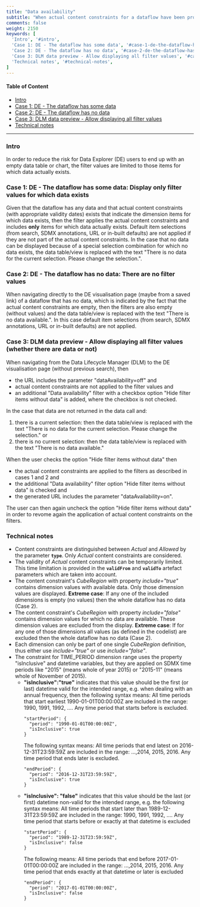 ```yaml
---
title: "Data availability"
subtitle: "When actual content constraints for a dataflow have been provided/generated, then restrict the filter content to those dimensions items for which any data is available"
comments: false
weight: 2150
keywords: [
  'Intro', '#intro',
  'Case 1: DE - The dataflow has some data', '#case-1-de-the-dataflow-has-some-data-display-only-filter-values-for-which-data-exists',
  'Case 2: DE - The dataflow has no data', '#case-2-de-the-dataflow-has-no-data-there-are-no-filter-values',
  'Case 3: DLM data preview - Allow displaying all filter values', '#case-3-dlm-data-preview-allow-displaying-all-filter-values-whether-there-are-data-or-not',
  'Technical notes', '#technical-notes',
]
---
```


#### Table of Content
- [Intro](#intro)
- [Case 1: DE - The dataflow has some data](#case-1-de-the-dataflow-has-some-data-display-only-filter-values-for-which-data-exists)
- [Case 2: DE - The dataflow has no data](#case-2-de-the-dataflow-has-no-data-there-are-no-filter-values)
- [Case 3: DLM data preview - Allow displaying all filter values](#case-3-dlm-data-preview-allow-displaying-all-filter-values-whether-there-are-data-or-not)
- [Technical notes](#technical-notes)

---

### Intro
In order to reduce the risk for Data Explorer (DE) users to end up with an empty data table or chart, the filter values are limited to those items for which data actually exists.

### Case 1: DE - The dataflow has some data: Display only filter values for which data exists
Given that the dataflow has any data and that actual content constraints (with appropriate validity dates) exists that indicate the dimension items for which data exists, then the filter applies the actual content constraints and includes **only** items for which data actually exists.
Default item selections (from search, SDMX annotations, URL or in-built defaults) are not applied if they are not part of the actual content constraints. In the case that no data can be displayed because of a special selection combination for which no data exists, the data table/view is replaced with the text "There is no data for the current selection. Please change the selection.".  

### Case 2: DE - The dataflow has no data: There are no filter values
When navigating directly to the DE visualisation page (maybe from a saved link) of a dataflow that has no data, which is indicated by the fact that the actual content constraints are empty, then the filters are also empty (without values) and the data table/view is replaced with the text "There is no data available.". In this case default item selections (from search, SDMX annotations, URL or in-built defaults) are not applied.

### Case 3: DLM data preview - Allow displaying all filter values (whether there are data or not)
When navigating from the Data Lifecycle Manager (DLM) to the DE visualisation page (without previous search), then  
- the URL includes the parameter "dataAvailability=off" and 
- actual content constraints are not applied to the filter values and
- an additional "Data availability" filter with a checkbox option "Hide filter items without data" is added, where the checkbox is not checked.

In the case that data are not returned in the data call and:  
1) there is a current selection: then the data table/view is replaced with the text "There is no data for the current selection. Please change the selection." or  
2) there is no current selection: then the data table/view is replaced with the text "There is no data available."

When the user checks the option "Hide filter items without data" then 
- the actual content constraints are applied to the filters as described in cases 1 and 2 and
- the additional "Data availability" filter option "Hide filter items without data" is checked and
- the generated URL includes the parameter "dataAvailability=on".

The user can then again uncheck the option "Hide filter items without data" in order to revome again the application of actual content constraints on the filters.

### Technical notes
- Content constraints are distinguished between *Actual* and *Allowed* by the parameter **`type`**. Only *Actual* content constraints are considered.
- The validity of *Actual* content constraints can be temporarily limited. This time limitation is provided in the **`validFrom`** and **`validTo`** artefact parameters which are taken into account.  
- The content constraint's *CubeRegion* with property *include="true"* contains dimension values with available data. Only those dimension values are displayed. **Extreme case**: If any one of the included dimensions is empty (no values) then the whole dataflow has no data (Case 2).
- The content constraint's *CubeRegion* with property *include="false"* contains dimension values for which no data are available. These dimension values are excluded from the display. **Extreme case**: If for any one of those dimensions all values (as defined in the codelist) are excluded then the whole dataflow has no data (Case 2).
- Each dimension can only be part of one single *CubeRegion* definition, thus either use *include="true"* or use *include="false"*.  
- The constraint for TIME_PERIOD dimension range uses the property "isInclusive" and datetime variables, but they are applied on SDMX time periods like "2015" (means whole of year 2015) or "2015-11" (means whole of November of 2015).
  * **"isInclusive":"true"** indicates that this value should be the first (or last) datetime valid for the intended range, e.g. when dealing with an annual frequency, then the following syntax means: All time periods that start earliest 1990-01-01T00:00:00Z are included in the range: 1990, 1991, 1992, .... Any time period that starts before is excluded.
    ```
    "startPeriod": {
      "period": "1990-01-01T00:00:00Z",
      "isInclusive": true
    }
    ```
    The following syntax  means: All time periods that end latest on 2016-12-31T23:59:59Z are included in the range: ...,2014, 2015, 2016. Any time period that ends later is excluded.  
    ```
    "endPeriod": {
      "period": "2016-12-31T23:59:59Z",
      "isInclusive": true
    }
    ```
  * **"isInclusive": "false"** indicates that this value should be the last (or first) datetime non-valid for the intended range, e.g. the following syntax means: All time periods that start later than 1989-12-31T23:59:59Z are included in the range: 1990, 1991, 1992, .... Any time period that starts before or exactly at that datetime is excluded
    ```
    "startPeriod": {
      "period": "1989-12-31T23:59:59Z",
      "isInclusive": false
    }
    ```
    The following means: All time periods that end before 2017-01-01T00:00:00Z are included in the range: ...,2014, 2015, 2016. Any time period that ends exactly at that datetime or later is excluded
    ```
    "endPeriod": {
      "period": "2017-01-01T00:00:00Z",
      "isInclusive": false
    }
    ```
 
